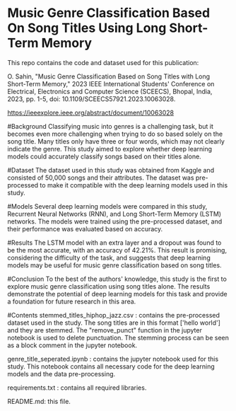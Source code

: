 # Music Genre Classification Based On Song Titles Using Long Short-Term Memory

This repo contains the code and dataset used for this publication: 

O. Sahin, "Music Genre Classification Based on Song Titles with Long Short-Term Memory," 2023 IEEE International Students' Conference on Electrical, Electronics and Computer Science (SCEECS), Bhopal, India, 2023, pp. 1-5, doi: 10.1109/SCEECS57921.2023.10063028.

https://ieeexplore.ieee.org/abstract/document/10063028



#Background
Classifying music into genres is a challenging task, but it becomes even more challenging when trying to do so based solely on the song title. Many titles only have three or four words, which may not clearly indicate the genre. This study aimed to explore whether deep learning models could accurately classify songs based on their titles alone.

#Dataset
The dataset used in this study was obtained from Kaggle and consisted of 50,000 songs and their attributes. The dataset was pre-processed to make it compatible with the deep learning models used in this study.

#Models
Several deep learning models were compared in this study, Recurrent Neural Networks (RNN), and Long Short-Term Memory (LSTM) networks. The models were trained using the pre-processed dataset, and their performance was evaluated based on accuracy.

#Results
The LSTM model with an extra layer and a dropout was found to be the most accurate, with an accuracy of 42.21%. This result is promising, considering the difficulty of the task, and suggests that deep learning models may be useful for music genre classification based on song titles.

#Conclusion
To the best of the authors' knowledge, this study is the first to explore music genre classification using song titles alone. The results demonstrate the potential of deep learning models for this task and provide a foundation for future research in this area.

#Contents
stemmed_titles_hiphop_jazz.csv : contains the pre-processed dataset used in the study. The song titles are in this format ['hello world'] and they are stemmed. The "remove_punct" function in the jupyter notebook is used to delete punctuation. The stemming process can be seen as a block comment in the jupyter notebook.

genre_title_seperated.ipynb : contains the jupyter notebook used for this study. This notebook contains all necessary code for the deep learning models and the data pre-processing. 

requirements.txt : contains all required libraries.

README.md: this file.
